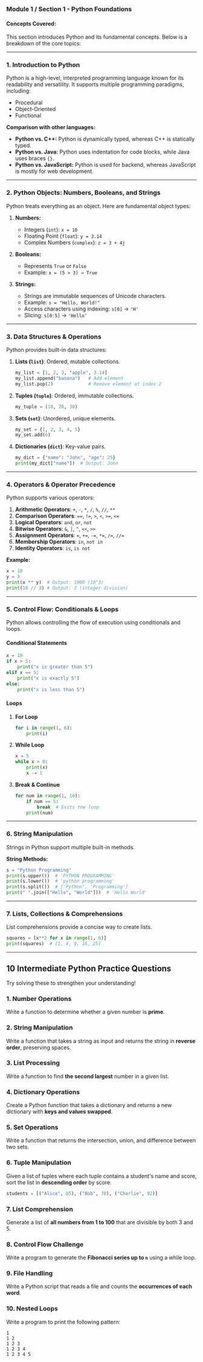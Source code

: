 ### **Module 1 / Section 1 - Python Foundations**  
#### **Concepts Covered:**
This section introduces Python and its fundamental concepts. Below is a breakdown of the core topics:

---

### **1. Introduction to Python**
Python is a high-level, interpreted programming language known for its readability and versatility. It supports multiple programming paradigms, including:
- Procedural
- Object-Oriented
- Functional

**Comparison with other languages:**
- **Python vs. C++:** Python is dynamically typed, whereas C++ is statically typed.
- **Python vs. Java:** Python uses indentation for code blocks, while Java uses braces `{}`.
- **Python vs. JavaScript:** Python is used for backend, whereas JavaScript is mostly for web development.

---

### **2. Python Objects: Numbers, Booleans, and Strings**
Python treats everything as an object. Here are fundamental object types:

1. **Numbers:**  
   - Integers (`int`): `x = 10`
   - Floating Point (`float`): `y = 3.14`
   - Complex Numbers (`complex`): `z = 3 + 4j`

2. **Booleans:**  
   - Represents `True` or `False`
   - Example: `x = (5 > 3) → True`

3. **Strings:**  
   - Strings are immutable sequences of Unicode characters.
   - Example: `s = "Hello, World!"`
   - Access characters using indexing: `s[0]` → `'H'`
   - Slicing: `s[0:5]` → `'Hello'`

---

### **3. Data Structures & Operations**
Python provides built-in data structures:

1. **Lists (`list`)**: Ordered, mutable collections.  
   ```python
   my_list = [1, 2, 3, "apple", 3.14]
   my_list.append("banana")   # Add element
   my_list.pop(2)             # Remove element at index 2
   ```

2. **Tuples (`tuple`)**: Ordered, immutable collections.  
   ```python
   my_tuple = (10, 20, 30)
   ```

3. **Sets (`set`)**: Unordered, unique elements.  
   ```python
   my_set = {1, 2, 3, 4, 5}
   my_set.add(6)
   ```

4. **Dictionaries (`dict`)**: Key-value pairs.  
   ```python
   my_dict = {"name": "John", "age": 25}
   print(my_dict["name"])  # Output: John
   ```

---

### **4. Operators & Operator Precedence**
Python supports various operators:

1. **Arithmetic Operators**: `+`, `-`, `*`, `/`, `%`, `//`, `**`
2. **Comparison Operators**: `==`, `!=`, `>`, `<`, `>=`, `<=`
3. **Logical Operators**: `and`, `or`, `not`
4. **Bitwise Operators**: `&`, `|`, `^`, `<<`, `>>`
5. **Assignment Operators**: `=`, `+=`, `-=`, `*=`, `/=`, `//=`
6. **Membership Operators**: `in`, `not in`
7. **Identity Operators**: `is`, `is not`

**Example:**
```python
x = 10
y = 3
print(x ** y)  # Output: 1000 (10^3)
print(10 // 3) # Output: 3 (integer division)
```

---

### **5. Control Flow: Conditionals & Loops**
Python allows controlling the flow of execution using conditionals and loops.

#### **Conditional Statements**
```python
x = 10
if x > 5:
    print("x is greater than 5")
elif x == 5:
    print("x is exactly 5")
else:
    print("x is less than 5")
```

#### **Loops**
1. **For Loop**
   ```python
   for i in range(1, 6):
       print(i)
   ```
2. **While Loop**
   ```python
   x = 5
   while x > 0:
       print(x)
       x -= 1
   ```
3. **Break & Continue**
   ```python
   for num in range(1, 10):
       if num == 5:
           break  # Exits the loop
       print(num)
   ```

---

### **6. String Manipulation**
Strings in Python support multiple built-in methods.

**String Methods:**
```python
s = "Python Programming"
print(s.upper())  # 'PYTHON PROGRAMMING'
print(s.lower())  # 'python programming'
print(s.split())  # ['Python', 'Programming']
print(" ".join(["Hello", "World"]))  # 'Hello World'
```

---

### **7. Lists, Collections & Comprehensions**
List comprehensions provide a concise way to create lists.

```python
squares = [x**2 for x in range(1, 6)]
print(squares)  # [1, 4, 9, 16, 25]
```

---

## **10 Intermediate Python Practice Questions**
Try solving these to strengthen your understanding!

### **1. Number Operations**
Write a function to determine whether a given number is **prime**.

### **2. String Manipulation**
Write a function that takes a string as input and returns the string in **reverse order**, preserving spaces.

### **3. List Processing**
Write a function to find **the second largest** number in a given list.

### **4. Dictionary Operations**
Create a Python function that takes a dictionary and returns a new dictionary with **keys and values swapped**.

### **5. Set Operations**
Write a function that returns the intersection, union, and difference between two sets.

### **6. Tuple Manipulation**
Given a list of tuples where each tuple contains a student's name and score, sort the list in **descending order** by score.

```python
students = [("Alice", 85), ("Bob", 78), ("Charlie", 92)]
```

### **7. List Comprehension**
Generate a list of **all numbers from 1 to 100** that are divisible by both 3 and 5.

### **8. Control Flow Challenge**
Write a program to generate the **Fibonacci series up to `n`** using a while loop.

### **9. File Handling**
Write a Python script that reads a file and counts the **occurrences of each word**.

### **10. Nested Loops**
Write a program to print the following pattern:
```
1  
1 2  
1 2 3  
1 2 3 4  
1 2 3 4 5  
```

